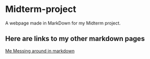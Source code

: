 # Midterm-project
A webpage made in MarkDown for my Midterm project.

## Here are links to my other markdown pages
[Me Messing around in markdown](https://github.com/MichaelKeeney/Midterm-project/blob/main/Messing%20around%20in%20markdown.md)
